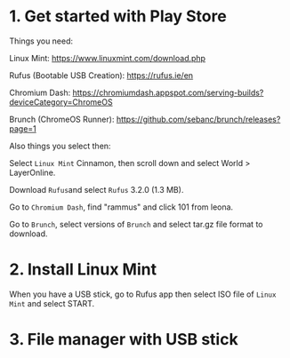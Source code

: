 # 1. Get started with Play Store

Things you need:


Linux Mint: https://www.linuxmint.com/download.php


Rufus (Bootable USB Creation): https://rufus.ie/en


Chromium Dash: https://chromiumdash.appspot.com/serving-builds?deviceCategory=ChromeOS


Brunch (ChromeOS Runner): https://github.com/sebanc/brunch/releases?page=1


Also things you select then:


Select `Linux Mint` Cinnamon, then scroll down and select World > LayerOnline.


Download `Rufus`and select `Rufus` 3.2.0 (1.3 MB).


Go to `Chromium Dash`, find "rammus" and click 101 from leona.


Go to `Brunch`, select versions of `Brunch` and select tar.gz file format to download.

# 2. Install Linux Mint

When you have a USB stick, go to Rufus app then select ISO file of `Linux Mint` and select START.

# 3. File manager with USB stick

